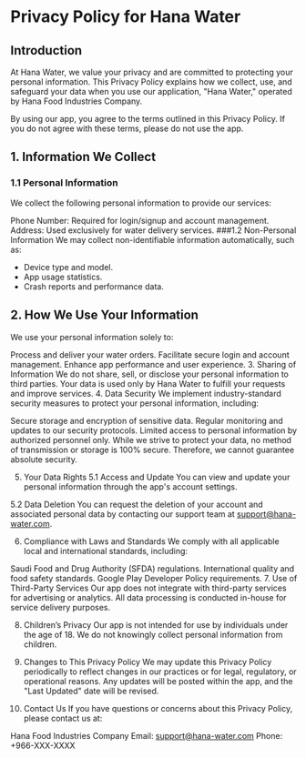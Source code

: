 # Privacy Policy for Hana Water

## Introduction

At Hana Water, we value your privacy and are committed to protecting your personal information. This Privacy Policy explains how we collect, use, and safeguard your data when you use our application, "Hana Water," operated by Hana Food Industries Company.

By using our app, you agree to the terms outlined in this Privacy Policy. If you do not agree with these terms, please do not use the app.

## 1. Information We Collect
### 1.1 Personal Information
We collect the following personal information to provide our services:

Phone Number: Required for login/signup and account management.
Address: Used exclusively for water delivery services.
###1.2 Non-Personal Information
We may collect non-identifiable information automatically, such as:

* Device type and model.
* App usage statistics.
* Crash reports and performance data.
## 2. How We Use Your Information
We use your personal information solely to:

Process and deliver your water orders.
Facilitate secure login and account management.
Enhance app performance and user experience.
3. Sharing of Information
We do not share, sell, or disclose your personal information to third parties.
Your data is used only by Hana Water to fulfill your requests and improve services.
4. Data Security
We implement industry-standard security measures to protect your personal information, including:

Secure storage and encryption of sensitive data.
Regular monitoring and updates to our security protocols.
Limited access to personal information by authorized personnel only.
While we strive to protect your data, no method of transmission or storage is 100% secure. Therefore, we cannot guarantee absolute security.

5. Your Data Rights
5.1 Access and Update
You can view and update your personal information through the app's account settings.

5.2 Data Deletion
You can request the deletion of your account and associated personal data by contacting our support team at support@hana-water.com.

6. Compliance with Laws and Standards
We comply with all applicable local and international standards, including:

Saudi Food and Drug Authority (SFDA) regulations.
International quality and food safety standards.
Google Play Developer Policy requirements.
7. Use of Third-Party Services
Our app does not integrate with third-party services for advertising or analytics. All data processing is conducted in-house for service delivery purposes.

8. Children’s Privacy
Our app is not intended for use by individuals under the age of 18. We do not knowingly collect personal information from children.

9. Changes to This Privacy Policy
We may update this Privacy Policy periodically to reflect changes in our practices or for legal, regulatory, or operational reasons. Any updates will be posted within the app, and the "Last Updated" date will be revised.

10. Contact Us
If you have questions or concerns about this Privacy Policy, please contact us at:

Hana Food Industries Company
Email: support@hana-water.com
Phone: +966-XXX-XXXX


